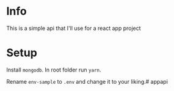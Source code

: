 # Info

This is a simple api that I'll use for a react app project

# Setup

Install `mongodb`. In root folder run `yarn`.

Rename `env-sample` to `.env` and change it to your liking.# appapi

